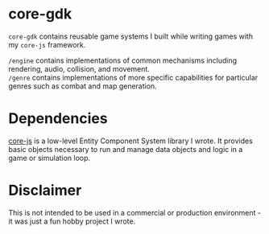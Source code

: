 # core-gdk

`core-gdk` contains reusable game systems I built while writing games with my `core-js` framework.

`/engine` contains implementations of common mechanisms including rendering, audio, collision, and movement.  
`/genre` contains implementations of more specific capabilities for particular genres such as combat and map generation.  


# Dependencies

[core-js](https://github.com/JGefroh/core-js) is a low-level Entity Component System library I wrote. It provides basic objects necessary to run and manage data objects and logic in a game or simulation loop.


# Disclaimer 

This is not intended to be used in a commercial or production environment - it was just a fun hobby project I wrote.
